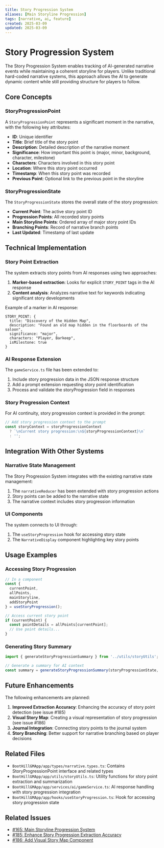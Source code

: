 ```yaml
---
title: Story Progression System
aliases: [Main Storyline Progression]
tags: [narrative, ai, feature]
created: 2025-03-09
updated: 2025-03-09
---
```


# Story Progression System

The Story Progression System enables tracking of AI-generated narrative events while maintaining a coherent storyline for players. Unlike traditional hard-coded narrative systems, this approach allows the AI to generate dynamic content while still providing structure for players to follow.

## Core Concepts

### StoryProgressionPoint

A `StoryProgressionPoint` represents a significant moment in the narrative, with the following key attributes:

- **ID**: Unique identifier
- **Title**: Brief title of the story point
- **Description**: Detailed description of the narrative moment
- **Significance**: How important this point is (major, minor, background, character, milestone)
- **Characters**: Characters involved in this story point
- **Location**: Where this story point occurred
- **Timestamp**: When this story point was recorded
- **Previous Point**: Optional link to the previous point in the storyline

### StoryProgressionState

The `StoryProgressionState` stores the overall state of the story progression:

- **Current Point**: The active story point ID
- **Progression Points**: All recorded story points
- **Main Storyline Points**: Ordered array of major story point IDs
- **Branching Points**: Record of narrative branch points
- **Last Updated**: Timestamp of last update

## Technical Implementation

### Story Point Extraction

The system extracts story points from AI responses using two approaches:

1. **Marker-based extraction**: Looks for explicit `STORY_POINT` tags in the AI response
2. **Content analysis**: Analyzes narrative text for keywords indicating significant story developments

Example of a marker in AI response:

```
STORY_POINT: {
  title: "Discovery of the Hidden Map",
  description: "Found an old map hidden in the floorboards of the saloon",
  significance: "major",
  characters: "Player, Barkeep",
  isMilestone: true
}
```

### AI Response Extension

The `gameService.ts` file has been extended to:

1. Include story progression data in the JSON response structure
2. Add a prompt extension requesting story point identification
3. Process and validate the storyProgression field in responses

### Story Progression Context

For AI continuity, story progression context is provided in the prompt:

```typescript
// Add story progression context to the prompt
const storyContext = storyProgressionContext 
  ? `\nCurrent story progression:\n${storyProgressionContext}\n` 
  : '';
```

## Integration With Other Systems

### Narrative State Management

The Story Progression System integrates with the existing narrative state management:

1. The `narrativeReducer` has been extended with story progression actions
2. Story points can be added to the narrative state
3. The narrative context includes story progression information

### UI Components 

The system connects to UI through:

1. The `useStoryProgression` hook for accessing story state
2. The `NarrativeDisplay` component highlighting key story points

## Usage Examples

### Accessing Story Progression

```typescript
// In a component
const { 
  currentPoint, 
  allPoints, 
  mainStoryline,
  addStoryPoint 
} = useStoryProgression();

// Access current story point
if (currentPoint) {
  const pointDetails = allPoints[currentPoint];
  // Use point details...
}
```

### Generating Story Summary

```typescript
import { generateStoryProgressionSummary } from '../utils/storyUtils';

// Generate a summary for AI context
const summary = generateStoryProgressionSummary(storyProgressionState, 5);
```

## Future Enhancements

The following enhancements are planned:

1. **Improved Extraction Accuracy**: Enhancing the accuracy of story point detection (see issue #185)
2. **Visual Story Map**: Creating a visual representation of story progression (see issue #186)
3. **Journal Integration**: Connecting story points to the journal system
4. **Story Branching**: Better support for narrative branching based on player decisions

## Related Files

- `BootHillGMApp/app/types/narrative.types.ts`: Contains StoryProgressionPoint interface and related types
- `BootHillGMApp/app/utils/storyUtils.ts`: Utility functions for story point extraction and summarization
- `BootHillGMApp/app/services/ai/gameService.ts`: AI response handling with story progression integration
- `BootHillGMApp/app/hooks/useStoryProgression.ts`: Hook for accessing story progression state

## Related Issues

- [#165: Main Storyline Progression System](https://github.com/jerseycheese/BootHillGM/issues/165)
- [#185: Enhance Story Progression Extraction Accuracy](https://github.com/jerseycheese/BootHillGM/issues/185)
- [#186: Add Visual Story Map Component](https://github.com/jerseycheese/BootHillGM/issues/186)
